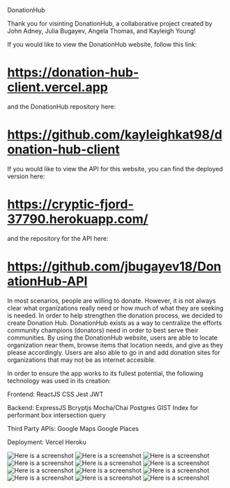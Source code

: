 DonationHub

Thank you for visinting DonationHub, a collaborative project created by John Adney,
Julia Bugayev, Angela Thomas, and Kayleigh Young!

If you would like to view the DonationHub website, follow this link:
# https://donation-hub-client.vercel.app
and the DonationHub repository here:
# https://github.com/kayleighkat98/donation-hub-client
If you would like to view the API for this website, you can find the deployed version here:
# https://cryptic-fjord-37790.herokuapp.com/
and the repository for the API here:
# https://github.com/jbugayev18/DonationHub-API

In most scenarios, people are willing to donate. However, it is not always clear what organizations
really need or how much of what they are seeking is needed. In order to help strengthen the donation 
process, we decided to create Donation Hub. DonationHub exists as a way to centralize the efforts community
champions (donators) need in order to best serve their communities. By using the DonationHub website, users 
are able to locate organization near them, browse items that location needs, and give as they please accordingly. 
Users are also able to go in and add donation sites for organizations that may not be as internet accesible. 

In order to ensure the app works to its fullest potential, the following technology was used in its creation:

Frontend: 
    ReactJS
    CSS
    Jest
    JWT   

Backend:
    ExpressJS
    Bcryptjs
    Mocha/Chai
    Postgres
        GIST Index for performant box intersection query

Third Party APIs:
    Google Maps
    Google Places

Deployment:
    Vercel 
    Heroku

![Here is a screenshot](AppScreenshots/DonationHubImage1.png)
![Here is a screenshot](AppScreenshots/DonationHubImage2.png)
![Here is a screenshot](AppScreenshots/DonationHubImage3.png)
![Here is a screenshot](AppScreenshots/DonationHubImage4.png)
![Here is a screenshot](AppScreenshots/DonationHubImage5.png)
![Here is a screenshot](AppScreenshots/DonationHubImage6.png)
![Here is a screenshot](AppScreenshots/DonationHubImage7.png)
![Here is a screenshot](AppScreenshots/DonationHubImage8.png)
![Here is a screenshot](AppScreenshots/DonationHubImage9.png)
![Here is a screenshot](AppScreenshots/DonationHubImage10.png)
![Here is a screenshot](AppScreenshots/DonationHubImage11.png)
![Here is a screenshot](AppScreenshots/DonationHubImage12.png)
